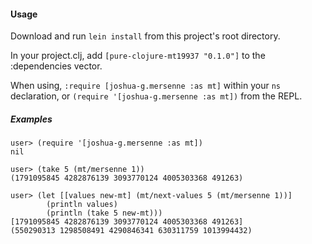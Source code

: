 #### Usage

Download and run `lein install` from this project's root directory.

In your project.clj, add `[pure-clojure-mt19937 "0.1.0"]` to the :dependencies vector.

When using, `:require [joshua-g.mersenne :as mt]` within your `ns` declaration, or `(require '[joshua-g.mersenne :as mt])` from the REPL.

##### Examples

```
user> (require '[joshua-g.mersenne :as mt])
nil

user> (take 5 (mt/mersenne 1))
(1791095845 4282876139 3093770124 4005303368 491263)

user> (let [[values new-mt] (mt/next-values 5 (mt/mersenne 1))]
        (println values)
        (println (take 5 new-mt)))
[1791095845 4282876139 3093770124 4005303368 491263]
(550290313 1298508491 4290846341 630311759 1013994432)
```
